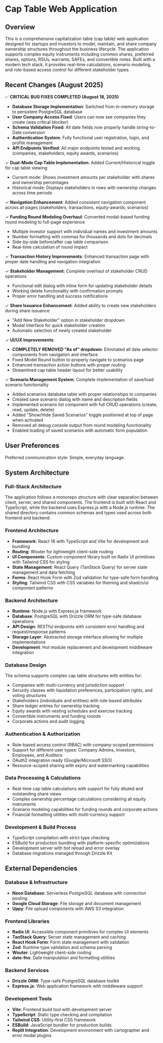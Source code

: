 # Cap Table Web Application

## Overview

This is a comprehensive capitalization table (cap table) web application designed for startups and investors to model, maintain, and share company ownership structures throughout the business lifecycle. The application supports complex equity instruments including common shares, preferred shares, options, RSUs, warrants, SAFEs, and convertible notes. Built with a modern tech stack, it provides real-time calculations, scenario modeling, and role-based access control for different stakeholder types.

## Recent Changes (August 2025)

✅ **CRITICAL BUG FIXES COMPLETED (August 18, 2025)**
  - **Database Storage Implementation**: Switched from in-memory storage to persistent PostgreSQL database
  - **User Company Access Fixed**: Users can now see companies they create (was critical blocker)
  - **Schema Validation Fixed**: All date fields now properly handle string-to-Date conversion
  - **Authentication System**: Fully functional user registration, login, and profile management
  - **API Endpoints Verified**: All major endpoints tested and working (companies, stakeholders, equity awards, scenarios)
  
✓ **Dual-Mode Cap Table Implementation**: Added Current/Historical toggle for cap table viewing
  - Current mode: Shows investment amounts per stakeholder with shares and ownership percentages
  - Historical mode: Displays stakeholders in rows with ownership changes across time periods

✓ **Navigation Enhancement**: Added consistent navigation component across all pages (stakeholders, transactions, equity-awards, scenarios)

✓ **Funding Round Modeling Overhaul**: Converted modal-based funding round modeling to full-page experience
  - Multiple investor support with individual names and investment amounts
  - Number formatting with commas for thousands and dots for decimals
  - Side-by-side before/after cap table comparison
  - Real-time calculation of round impact

✓ **Transaction History Improvements**: Enhanced transaction page with proper date handling and navigation integration

✓ **Stakeholder Management**: Complete overhaul of stakeholder CRUD operations
  - Functional edit dialog with inline form for updating stakeholder details
  - Working delete functionality with confirmation prompts
  - Proper error handling and success notifications

✓ **Share Issuance Enhancement**: Added ability to create new stakeholders during share issuance
  - "Add New Stakeholder" option in stakeholder dropdown
  - Modal interface for quick stakeholder creation
  - Automatic selection of newly created stakeholder

✓ **UI/UX Improvements**: 
  - **COMPLETELY REMOVED "As of" dropdown**: Eliminated all date selector components from navigation and interface
  - Fixed Model Round button to properly navigate to scenarios page
  - Enhanced transaction action buttons with proper routing
  - Streamlined cap table header layout for better usability

✓ **Scenario Management System**: Complete implementation of save/load scenario functionality
  - Added scenarios database table with proper relationships to companies
  - Created save scenario dialog with name and description fields
  - Implemented scenario list component with full CRUD operations (create, read, update, delete)
  - Added "Show/Hide Saved Scenarios" toggle positioned at top of page when activated
  - Removed all debug console output from round modeling functionality
  - Enabled loading of saved scenarios with automatic form population

## User Preferences

Preferred communication style: Simple, everyday language.

## System Architecture

### Full-Stack Architecture
The application follows a monorepo structure with clear separation between client, server, and shared components. The frontend is built with React and TypeScript, while the backend uses Express.js with a Node.js runtime. The shared directory contains common schemas and types used across both frontend and backend.

### Frontend Architecture
- **Framework**: React 18 with TypeScript and Vite for development and bundling
- **Routing**: Wouter for lightweight client-side routing
- **UI Components**: Custom component library built on Radix UI primitives with Tailwind CSS for styling
- **State Management**: React Query (TanStack Query) for server state management and data fetching
- **Forms**: React Hook Form with Zod validation for type-safe form handling
- **Styling**: Tailwind CSS with CSS variables for theming and shadcn/ui component patterns

### Backend Architecture
- **Runtime**: Node.js with Express.js framework
- **Database**: PostgreSQL with Drizzle ORM for type-safe database operations
- **API Design**: RESTful endpoints with consistent error handling and request/response patterns
- **Storage Layer**: Abstracted storage interface allowing for multiple implementations
- **Development**: Hot module replacement and development middleware integration

### Database Design
The schema supports complex cap table structures with entities for:
- Companies with multi-currency and jurisdiction support
- Security classes with liquidation preferences, participation rights, and voting structures
- Stakeholders (individuals and entities) with role-based attributes
- Share ledger entries for ownership tracking
- Equity awards with vesting schedules and exercise tracking
- Convertible instruments and funding rounds
- Corporate actions and audit logging

### Authentication & Authorization
- Role-based access control (RBAC) with company-scoped permissions
- Support for different user types: Company Admins, Investors, Employees, and Auditors
- OAuth2 integration ready (Google/Microsoft SSO)
- Resource-scoped sharing with expiry and watermarking capabilities

### Data Processing & Calculations
- Real-time cap table calculations with support for fully diluted and outstanding share views
- Complex ownership percentage calculations considering all equity instruments
- Scenario modeling capabilities for funding rounds and corporate actions
- Financial formatting utilities with multi-currency support

### Development & Build Process
- TypeScript compilation with strict type checking
- ESBuild for production bundling with platform-specific optimizations
- Development server with hot reload and error overlay
- Database migrations managed through Drizzle Kit

## External Dependencies

### Database & Infrastructure
- **Neon Database**: Serverless PostgreSQL database with connection pooling
- **Google Cloud Storage**: File storage and document management
- **Uppy**: File upload components with AWS S3 integration

### Frontend Libraries
- **Radix UI**: Accessible component primitives for complex UI elements
- **TanStack Query**: Server state management and caching
- **React Hook Form**: Form state management with validation
- **Zod**: Runtime type validation and schema parsing
- **Wouter**: Lightweight client-side routing
- **date-fns**: Date manipulation and formatting utilities

### Backend Services
- **Drizzle ORM**: Type-safe PostgreSQL database toolkit
- **Express.js**: Web application framework with middleware support

### Development Tools
- **Vite**: Frontend build tool with development server
- **TypeScript**: Static type checking and compilation
- **Tailwind CSS**: Utility-first CSS framework
- **ESBuild**: JavaScript bundler for production builds
- **Replit Integration**: Development environment with cartographer and error modal plugins